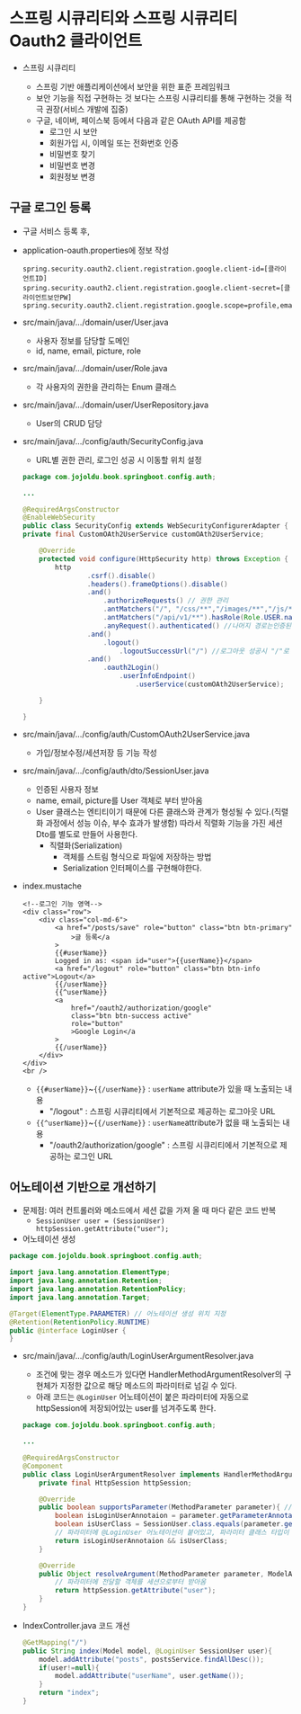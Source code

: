 # 스프링 시큐리티와 스프링 시큐리티 Oauth2 클라이언트

-   스프링 시큐리티

    -   스프링 기반 애플리케이션에서 보안을 위한 표준 프레임워크
    -   보안 기능을 직접 구현하는 것 보다는 스프링 시큐리티를 통해 구현하는 것을 적극 권장(서비스 개발에 집중)
    -   구글, 네이버, 페이스북 등에서 다음과 같은 OAuth API를 제공함
        -   로그인 시 보안
        -   회원가입 시, 이메일 또는 전화번호 인증
        -   비밀번호 찾기
        -   비밀번호 변경
        -   회원정보 변경

## 구글 로그인 등록

-   구글 서비스 등록 후,
-   application-oauth.properties에 정보 작성
    ```
    spring.security.oauth2.client.registration.google.client-id=[클라이언트ID]
    spring.security.oauth2.client.registration.google.client-secret=[클라이언트보안PW]
    spring.security.oauth2.client.registration.google.scope=profile,email
    ```
-   src/main/java/.../domain/user/User.java
    -   사용자 정보를 담당할 도메인
    -   id, name, email, picture, role
-   src/main/java/.../domain/user/Role.java
    -   각 사용자의 권한을 관리하는 Enum 클래스
-   src/main/java/.../domain/user/UserRepository.java
    -   User의 CRUD 담당
-   src/main/java/.../config/auth/SecurityConfig.java

    -   URL별 권한 관리, 로그인 성공 시 이동할 위치 설정

    ```java
    package com.jojoldu.book.springboot.config.auth;

    ...

    @RequiredArgsConstructor
    @EnableWebSecurity
    public class SecurityConfig extends WebSecurityConfigurerAdapter {
    private final CustomOAth2UserService customOAth2UserService;

        @Override
        protected void configure(HttpSecurity http) throws Exception {
            http
                    .csrf().disable()
                    .headers().frameOptions().disable()
                    .and()
                        .authorizeRequests() // 권한 관리
                        .antMatchers("/", "/css/**","/images/**","/js/**","/h2-console/**").permitAll() // 모든 사용자 허용
                        .antMatchers("/api/v1/**").hasRole(Role.USER.name()) // role이 USER인 사람만 허용
                        .anyRequest().authenticated() //나머지 경로는인증된 사용자에게만 허용
                    .and()
                        .logout()
                            .logoutSuccessUrl("/") //로그아웃 성공시 "/"로 이동
                    .and()
                        .oauth2Login()
                            .userInfoEndpoint()
                                .userService(customOAth2UserService);

        }

    }

    ```

-   src/main/java/.../config/auth/CustomOAuth2UserService.java

    -   가입/정보수정/세션저장 등 기능 작성

-   src/main/java/.../config/auth/dto/SessionUser.java

    -   인증된 사용자 정보
    -   name, email, picture를 User 객체로 부터 받아옴
    -   User 클래스는 엔티티이기 때문에 다른 클래스와 관계가 형성될 수 있다.(직렬화 과정에서 성능 이슈, 부수 효과가 발생함) 따라서 직렬화 기능을 가진 세션 Dto를 별도로 만들어 사용한다.
        -   직렬화(Serialization)
            -   객체를 스트림 형식으로 파일에 저장하는 방법
            -   Serialization 인터페이스를 구현해야한다.

-   index.mustache

    ```
    <!--로그인 기능 영역-->
    <div class="row">
        <div class="col-md-6">
            <a href="/posts/save" role="button" class="btn btn-primary"
                >글 등록</a
            >
            {{#userName}}
            Logged in as: <span id="user">{{userName}}</span>
            <a href="/logout" role="button" class="btn btn-info active">Logout</a>
            {{/userName}}
            {{^userName}}
            <a
                href="/oauth2/authorization/google"
                class="btn btn-success active"
                role="button"
                >Google Login</a
            >
            {{/userName}}
        </div>
    </div>
    <br />
    ```

    -   `{{#userName}}`~`{{/userName}}` : `userName` attribute가 있을 때 노출되는 내용
        -   "/logout" : 스프링 시큐리티에서 기본적으로 제공하는 로그아웃 URL
    -   `{{^userName}}`~`{{/userName}}` : `userName`attribute가 없을 때 노출되는 내용
        -   "/oauth2/authorization/google" : 스프링 시큐리티에서 기본적으로 제공하는 로그인 URL

## 어노테이션 기반으로 개선하기

-   문제점: 여러 컨트롤러와 메소드에서 세션 값을 가져 올 때 마다 같은 코드 반복
    -   `SessionUser user = (SessionUser) httpSession.getAttribute("user");`
-   어노테이션 생성

```java
package com.jojoldu.book.springboot.config.auth;

import java.lang.annotation.ElementType;
import java.lang.annotation.Retention;
import java.lang.annotation.RetentionPolicy;
import java.lang.annotation.Target;

@Target(ElementType.PARAMETER) // 어노테이션 생성 위치 지정
@Retention(RetentionPolicy.RUNTIME)
public @interface LoginUser {
}
```

-   src/main/java/.../config/auth/LoginUserArgumentResolver.java

    -   조건에 맞는 경우 메소드가 있다면 HandlerMethodArgumentResolver의 구현체가 지정한 값으로 해당 메소드의 파라미터로 넘길 수 있다.
    -   아래 코드는 `@LoginUser` 어노테이션이 붙은 파라미터에 자동으로 httpSession에 저장되어있는 user를 넘겨주도록 한다.

    ```java
    package com.jojoldu.book.springboot.config.auth;

    ...

    @RequiredArgsConstructor
    @Component
    public class LoginUserArgumentResolver implements HandlerMethodArgumentResolver {
        private final HttpSession httpSession;

        @Override
        public boolean supportsParameter(MethodParameter parameter){ // 특정 파라미터를 지원하는지 판단
            boolean isLoginUserAnnotaion = parameter.getParameterAnnotation(LoginUser.class) != null;
            boolean isUserClass = SessionUser.class.equals(parameter.getParameterType());
            // 파라미터에 @LoginUser 어노테이션이 붙어있고, 파라미터 클래스 타입이 SessionUser.class인 경우
            return isLoginUserAnnotaion && isUserClass;
        }

        @Override
        public Object resolveArgument(MethodParameter parameter, ModelAndViewContainer mavContainer, NativeWebRequest webRequest, WebDataBinderFactory binderFactory) throws Exception {
            // 파라미터에 전달할 객체를 세션으로부터 받아옴
            return httpSession.getAttribute("user");
        }
    }
    ```

-   IndexController.java 코드 개선

    ```java
    @GetMapping("/")
    public String index(Model model, @LoginUser SessionUser user){
        model.addAttribute("posts", postsService.findAllDesc());
        if(user!=null){
            model.addAttribute("userName", user.getName());
        }
        return "index";
    }
    ```
